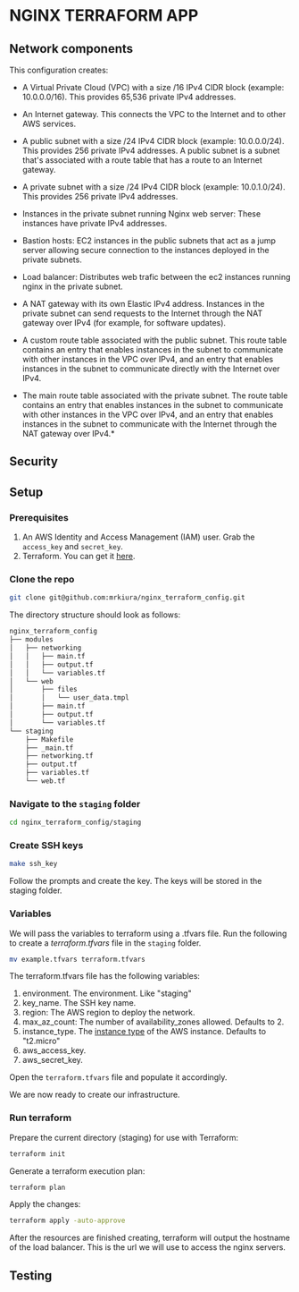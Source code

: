 # NGINX TERRAFORM APP

## Network components

This configuration creates:

* A Virtual Private Cloud (VPC) with a size /16 IPv4 CIDR block (example: 10.0.0.0/16). This provides 65,536 private IPv4 addresses.

* An Internet gateway. This connects the VPC to the Internet and to other AWS services.
* A public subnet with a size /24 IPv4 CIDR block (example: 10.0.0.0/24). This provides 256 private IPv4 addresses. A public subnet is a subnet that's associated with a route table that has a route to an Internet gateway.

* A private subnet with a size /24 IPv4 CIDR block (example: 10.0.1.0/24). This provides 256 private IPv4 addresses.
* Instances in the private subnet running Nginx web server: These instances have private IPv4 addresses.
* Bastion hosts: EC2 instances in the public subnets that act as a jump server allowing secure connection to the instances deployed in the private subnets.
* Load balancer: Distributes web trafic between the ec2 instances running nginx in the private subnet.

* A NAT gateway with its own Elastic IPv4 address. Instances in the private subnet can send requests to the Internet through the NAT gateway over IPv4 (for example, for software updates).

* A custom route table associated with the public subnet. This route table contains an entry that enables instances in the subnet to communicate with other instances in the VPC over IPv4, and an entry that enables instances in the subnet to communicate directly with the Internet over IPv4.

* The main route table associated with the private subnet. The route table contains an entry that enables instances in the subnet to communicate with other instances in the VPC over IPv4, and an entry that enables instances in the subnet to communicate with the Internet through the NAT gateway over IPv4.* 

## Security

## Setup

### Prerequisites

1. An AWS Identity and Access Management (IAM) user. Grab the `access_key` and `secret_key`.
2. Terraform. You can get it [here](https://www.terraform.io/downloads.html).

### Clone the repo

```bash
git clone git@github.com:mrkiura/nginx_terraform_config.git
```

The directory structure should look as follows:

```bash
nginx_terraform_config
├── modules
│   ├── networking
│   │   ├── main.tf
│   │   ├── output.tf
│   │   └── variables.tf
│   └── web
│       ├── files
│       │   └── user_data.tmpl
│       ├── main.tf
│       ├── output.tf
│       └── variables.tf
└── staging
    ├── Makefile
    ├── _main.tf
    ├── networking.tf
    ├── output.tf
    ├── variables.tf
    └── web.tf
```

### Navigate to the `staging` folder

```bash
cd nginx_terraform_config/staging
```

### Create SSH keys

```bash
make ssh_key
```

Follow the prompts and create the key. The keys will be stored in the staging folder.

### Variables

We will pass the variables to terraform using a .tfvars file. Run the following to create a _terraform.tfvars_ file in the `staging` folder.

```bash
mv example.tfvars terraform.tfvars
```

The terraform.tfvars file has the following variables:

1. environment. The environment. Like "staging"
2. key_name. The SSH key name.
3. region: The AWS region to deploy the network.
4. max_az_count: The number of availability_zones allowed. Defaults to 2.
5. instance_type. The [instance type](https://aws.amazon.com/ec2/instance-types/) of the AWS instance. Defaults to "t2.micro"
6. aws_access_key.
7. aws_secret_key.


Open the `terraform.tfvars` file and populate it accordingly.

We are now ready to create our infrastructure.

### Run terraform

Prepare the current directory (staging) for use with Terraform:

```bash
terraform init
```

Generate a terraform execution plan:

```bash
terraform plan
```

Apply the changes:

```bash
terraform apply -auto-approve
```

After the resources are finished creating, terraform will output the hostname of the load balancer. This is the url we will use to access the nginx servers.


## Testing


